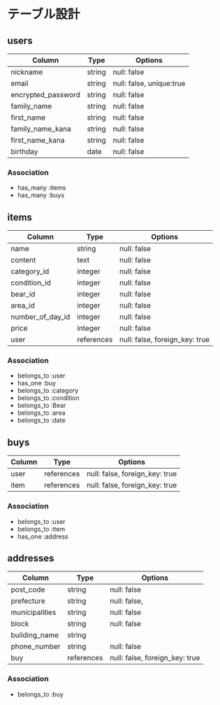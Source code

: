 # テーブル設計

## users

| Column             | Type    | Options                  |
|--------------------|---------|--------------------------|
| nickname           | string  | null: false              |
| email              | string  | null: false, unique:true |
| encrypted_password | string  | null: false              |
| family_name        | string  | null: false              |
| first_name         | string  | null: false              |
| family_name_kana   | string  | null: false              |
| first_name_kana    | string  | null: false              |
| birthday           | date    | null: false              |


### Association

- has_many :items
- has_many :buys


## items

| Column            | Type       | Options                        |
|-------------------|------------|--------------------------------|
| name              | string     | null: false                    |
| content           | text       | null: false                    |
| category_id       | integer    | null: false                    |
| condition_id      | integer    | null: false                    |
| bear_id           | integer    | null: false                    |
| area_id           | integer    | null: false                    |
| number_of_day_id | integer    | null: false                    |
| price             | integer    | null: false                    |
| user              | references | null: false, foreign_key: true |


### Association

- belongs_to :user
- has_one :buy
- belongs_to :category
- belongs_to :condition
- belongs_to :Bear
- belongs_to :area
- belongs_to :date
 

## buys

| Column  | Type       | Options            |
|---------|------------|--------------------|
| user    | references | null: false, foreign_key: true |
| item    | references | null: false, foreign_key: true |


### Association

- belongs_to :user
- belongs_to :item
- has_one :address



## addresses

| Column           | Type        | Options                        |
|-------------------|------------|--------------------------------|
| post_code         | string     | null: false                    |
| prefecture        | string     | null: false,                   |
| municipalities    | string     | null: false                    |
| block             | string     | null: false                    |
| building_name     | string     |                                |
| phone_number      | string     | null: false                    |
| buy               | references | null: false, foreign_key: true |

### Association

- belongs_to :buy
